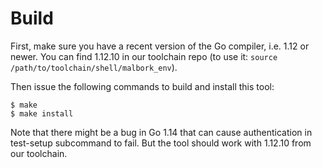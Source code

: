 # Build

First, make sure you have a recent version of the Go compiler, i.e. 1.12
or newer. You can find 1.12.10 in our toolchain repo (to use it:
`source /path/to/toolchain/shell/malbork_env`).

Then issue the following commands to build and install this tool:

```
$ make
$ make install
```

Note that there might be a bug in Go 1.14 that can cause authentication
in test-setup subcommand to fail. But the tool should work with 1.12.10
from our toolchain.
